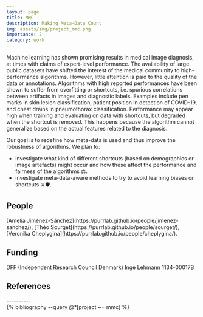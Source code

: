 ```yaml
---
layout: page
title: MMC
description: Making Meta-Data Count
img: assets/img/project_mmc.png
importance: 2
category: work
---
```


Machine learning has shown promising results in medical image diagnosis, at times with claims of expert-level performance. The availability of large public datasets have shifted the interest of the medical community to high-performance algorithms. However, little attention is paid to the quality of the data or annotations. Algorithms with high reported performances have been shown to suffer from overfitting or shortcuts, i.e. spurious correlations between artifacts in images and diagnostic labels. Examples include pen marks in skin lesion classification, patient position in detection of COVID-19, and chest drains in pneumothorax classification. Performance may appear high when training and evaluating on data with shortcuts, but degraded when the shortcut is removed. This happens because the algorithm cannot generalize based on the actual features related to the diagnosis.

Our goal is to redefine how meta-data is used and thus improve the robustness of algorithms. 
We plan to:
* investigate what kind of different shortcuts (based on demographics or image artefacts) might occur and how these affect the performance and fairness of the algorithms ⚖️.
* investigate meta-data-aware methods to try to avoid learning biases or shortcuts ⚔️🛡.

<h2>People</h2>
[Amelia Jiménez-Sánchez](https://purrlab.github.io/people/jimenez-sanchez/), [Théo Sourget](https://purrlab.github.io/people/sourget/), [Veronika Cheplygina](https://purrlab.github.io/people/cheplygina/).

<h2>Funding</h2>
DFF (Independent Research Council Denmark) Inge Lehmann 1134-00017B 

<h2>References</h2>
----------
<div class="publications">
  {% bibliography --query @*[project ~= mmc] %}
</div>
